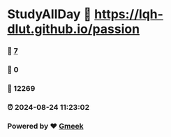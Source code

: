 # StudyAllDay :link: https://lqh-dlut.github.io/passion 
### :page_facing_up: [7](https://lqh-dlut.github.io/passion/tag.html) 
### :speech_balloon: 0 
### :hibiscus: 12269 
### :alarm_clock: 2024-08-24 11:23:02 
### Powered by :heart: [Gmeek](https://github.com/Meekdai/Gmeek)
